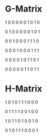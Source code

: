 # G-Matrix

1 0 0 0 0 0 1 0 1 0 

0 1 0 0 0 0 0 1 0 1

0 0 1 0 0 0 1 1 1 0

0 0 0 1 0 0 0 1 1 1

0 0 0 0 1 0 1 1 0 1 

0 0 0 0 0 1 1 0 1 1

# H-Matrix

1 0 1 0 1 1 1 0 0 0

0 1 1 1 1 0 0 1 0 0

1 0 1 1 0 1 0 0 1 0

0 1 0 1 1 1 0 0 0 1
